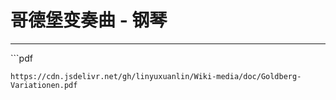 # 哥德堡变奏曲 - 钢琴

---

​```pdf

    https://cdn.jsdelivr.net/gh/linyuxuanlin/Wiki-media/doc/Goldberg-Variationen.pdf

```